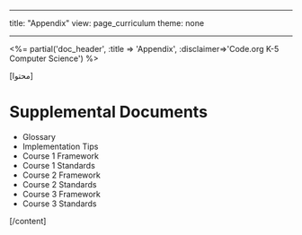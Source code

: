 * * *

title: "Appendix" view: page_curriculum theme: none

* * *

<%= partial('doc_header', :title => 'Appendix', :disclaimer=>'Code.org K-5 Computer Science') %>

[محتوا]

# Supplemental Documents

  
  


  * Glossary
  * Implementation Tips
  * Course 1 Framework
  * Course 1 Standards
  * Course 2 Framework
  * Course 2 Standards
  * Course 3 Framework
  * Course 3 Standards

[/content]

<link rel="stylesheet" type="text/css" href="morestyle.css" />